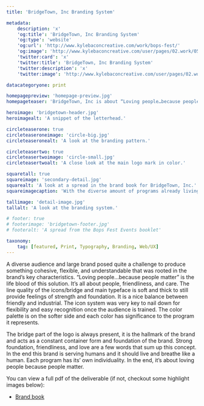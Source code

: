 ```yaml
---
title: 'BridgeTown, Inc Branding System'

metadata:
    description: 'x'
    'og:title': 'BridgeTown, Inc Branding System'
    'og:type': 'website'
    'og:url': 'http://www.kylebaconcreative.com/work/bops-fest/'
    'og:image': 'http://www.kylebaconcreative.com/user/pages/02.work/05.bridgetown-inc/homepage-preview.jpg'
    'twitter:card': 'x'
    'twitter:title': 'BridgeTown, Inc Branding System'
    'twitter:description': 'x'
    'twitter:image': 'http://www.kylebaconcreative.com/user/pages/02.work/05.bridgetown-inc/homepage-preview.jpg'

datacategoryone: print

homepagepreview: 'homepage-preview.jpg'
homepageteaser: 'BridgeTown, Inc is about “Loving people…because people matter” and this branding system was created to support them in what they do. They needed a tight, yet friendly set of marks that are easy to understand and use.'

heroimage: 'bridgetown-header.jpg'
heroimagealt: 'A snippet of the letterhead.'

circleteaserone: true
circleteaseroneimage: 'circle-big.jpg'
circleteaseronealt: 'A look at the branding pattern.'

circleteasertwo: true
circleteasertwoimage: 'circle-small.jpg'
circleteasertwoalt: 'A close look at the main logo mark in color.'

squaretall: true
squareimage: 'secondary-detail.jpg'
squarealt: 'A look at a spread in the brand book for BridgeTown, Inc.'
squareimagecaption: 'With the diverse amount of programs already living under BridgeTown, Inc, there needed to be a cohesive and dynamic vehicle that could handle the existing mother brand and what the future could hold. The icon system and main mark is built off of the same proportions of the modified typeface. The color palette has room to grow when then brand needs to grow. The patterning you will see later can be adjusted to include the new iconography of new programs and likewise, the color palette pattern can be expanded as well. Simplicity is key with the amount of content that already exists. Simple and timeless with room to grow.'

tallimage: 'detail-image.jpg'
tallalt: 'A look at the branding system.'

# footer: true
# footerimage: 'bridgetown-footer.jpg'
# footeralt: 'A spread from the Bops Fest Events booklet'

taxonomy:
    tag: [featured, Print, Typography, Branding, Web/UX]
---
```

A diverse audience and large brand posed quite a challenge to produce something cohesive, flexible, and understandable that was rooted in the brand’s key characteristics. “Loving people…because people matter” is the life blood of this solution. It’s all about people, friendliness, and care. The line quality of the icons/bridge and main typeface is soft and thick to still provide feelings of strength and foundation. It is a nice balance between friendly and industrial. The icon system was very key to nail down for flexibility and easy recognition once the audience is trained. The color palette is on the softer side and each color has significance to the program it represents.

The bridge part of the logo is always present, it is the hallmark of the brand and acts as a constant container form and foundation of the brand. Strong foundation, friendliness, and love are a few words that sum up this concept. In the end this brand is serving humans and it should live and breathe like a human. Each program has its’ own individuality. In the end, it’s about loving people because people matter.

You can view a full pdf of the deliverable (if not, checkout some highlight images below):
* [Brand book](bridgetown-inc-brand-book-rev-1-03.pdf)
